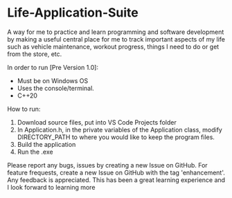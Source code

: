 # Life-Application-Suite
A way for me to practice and learn programming and software development by making a useful central place for me to track important aspects of my life such as vehicle maintenance, workout progress, things I need to do or get from the store, etc.


In order to run [Pre Version 1.0]:
- Must be on Windows OS
- Uses the console/terminal.
- C++20

How to run:
1. Download source files, put into VS Code Projects folder
2. In Application.h, in the private variables of the Application class, modify DIRECTORY_PATH to where you would like to keep the program files. 
3. Build the application
4. Run the .exe

Please report any bugs, issues by creating a new Issue on GitHub.
For feature frequests, create a new Issue on GitHub with the tag 'enhancement'.
Any feedback is appreciated. This has been a great learning experience and I look forward to learning more
